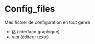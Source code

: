 # Config_files
Mes fichier de configuration en tout genre

* [i3](/i3/config.md) (interface graphique)
* [vim](https://www.vim.org/) (éditeur texte)
